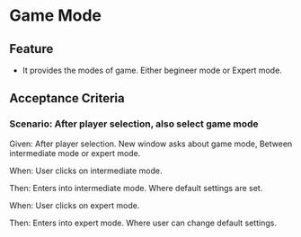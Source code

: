 # Game Mode

## Feature

- It provides the modes of game. 
Either begineer mode or Expert mode.

## Acceptance Criteria

### Scenario: After player selection, also select game mode

  Given: After player selection. New window asks about game mode,
  Between intermediate mode or expert mode.

  When: User clicks on intermediate mode.

  Then: Enters into intermediate mode. Where default settings are set.
  
  When: User clicks on expert mode.
  
  Then: Enters into expert mode. Where user can change default settings.
